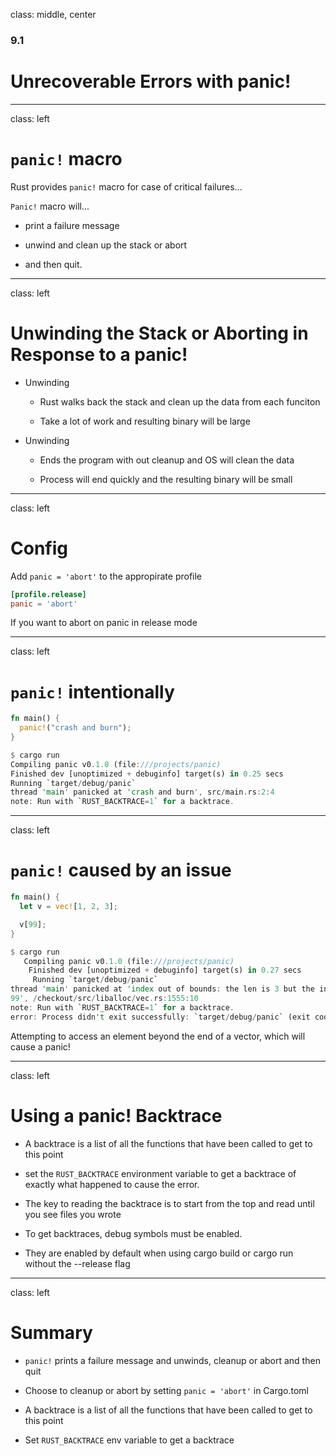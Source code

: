 class: middle, center

### 9.1

# Unrecoverable Errors with panic!

---
class: left

# `panic!` macro

Rust provides `panic!` macro for case of critical failures...

`Panic!` macro will...

  * print a failure message

  * unwind and clean up the stack or abort

  * and then quit. 

---
class: left

# Unwinding the Stack or Aborting in Response to a panic!

* Unwinding 

  * Rust walks back the stack and clean up the data from each funciton 

  * Take a lot of work and resulting binary will be large

* Unwinding 

  * Ends the program with out cleanup and OS will clean the data 

  * Process will end quickly and the resulting binary will be small

---
class: left

# Config

Add `panic = 'abort'` to the appropirate profile 

```TOML
[profile.release]
panic = 'abort'
```

If you want to abort on panic in release mode

---
class: left

# `panic!` intentionally 

```rust
fn main() {
  panic!("crash and burn");
}
```

```rust
$ cargo run
Compiling panic v0.1.0 (file:///projects/panic)
Finished dev [unoptimized + debuginfo] target(s) in 0.25 secs
Running `target/debug/panic`
thread 'main' panicked at 'crash and burn', src/main.rs:2:4
note: Run with `RUST_BACKTRACE=1` for a backtrace.
```

---
class: left

# `panic!` caused by an issue

```rust
fn main() {
  let v = vec![1, 2, 3];

  v[99];
}
```

```rust
$ cargo run
   Compiling panic v0.1.0 (file:///projects/panic)
    Finished dev [unoptimized + debuginfo] target(s) in 0.27 secs
     Running `target/debug/panic`
thread 'main' panicked at 'index out of bounds: the len is 3 but the index is
99', /checkout/src/liballoc/vec.rs:1555:10
note: Run with `RUST_BACKTRACE=1` for a backtrace.
error: Process didn't exit successfully: `target/debug/panic` (exit code: 101)
```

Attempting to access an element beyond the end of a vector, which will cause a panic!

---
class: left

# Using a panic! Backtrace

* A backtrace is a list of all the functions that have been called to get to 
  this point

* set the `RUST_BACKTRACE` environment variable to get a backtrace of exactly 
  what happened to cause the error.

* The key to reading the backtrace is to start from the top and read until 
  you see files you wrote

* To get backtraces, debug symbols must be enabled. 

* They are enabled by default when using cargo build or cargo run without the 
  --release flag

---
class: left

# Summary

* `panic!` prints a failure message and unwinds, cleanup or abort and then quit

* Choose to cleanup or abort by setting `panic = 'abort'` in Cargo.toml 

* A backtrace is a list of all the functions that have been called to get to this point

* Set `RUST_BACKTRACE` env variable to get a backtrace
